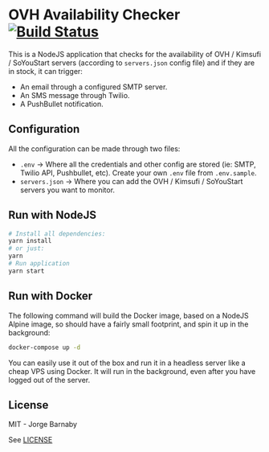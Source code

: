 # OVH Availability Checker [![Build Status](https://travis-ci.org/yorch/ovh-availability-checker.svg?branch=master)](https://travis-ci.org/yorch/ovh-availability-checker)

This is a NodeJS application that checks for the availability of OVH / Kimsufi / SoYouStart servers (according to `servers.json` config file) and if they are in stock, it can trigger:
* An email through a configured SMTP server.
* An SMS message through Twilio.
* A PushBullet notification.

## Configuration

All the configuration can be made through two files:
* `.env` -> Where all the credentials and other config are stored (ie: SMTP, Twilio API, Pushbullet, etc). Create your own `.env` file from `.env.sample`.
* `servers.json` -> Where you can add the OVH / Kimsufi / SoYouStart servers you want to monitor.

## Run with NodeJS

```bash
# Install all dependencies:
yarn install
# or just:
yarn
# Run application
yarn start
```

## Run with Docker

The following command will build the Docker image, based on a NodeJS Alpine image, so should have a fairly small footprint, and spin it up in the background:

```bash
docker-compose up -d
```

You can easily use it out of the box and run it in a headless server like a cheap VPS using Docker. It will run in the background, even after you have logged out of the server.

## License

MIT - Jorge Barnaby

See [LICENSE](LICENSE)
